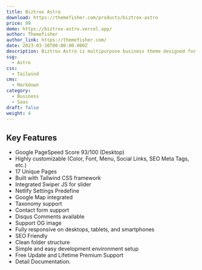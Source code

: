 ```yaml
---
title: Biztrox Astro
download: https://themefisher.com/products/biztrox-astro
price: 99
demo: https://biztrox-astro.vercel.app/ 
author: Themefisher
author_link: https://themefisher.com/
date: 2023-03-30T00:00:00.000Z
description: Biztrox Astro is multipurpose business theme designed for SaaS, startups, and agencies.
ssg:
  - Astro
css:
  - Tailwind
cms:
  - Markdown
category:
  - Business
  - Saas
draft: false
weight: 4
---
```


## Key Features

- Google PageSpeed Score 93/100 (Desktop)
- Highly customizable (Color, Font, Menu, Social Links, SEO Meta Tags, etc.)
- 17 Unique Pages
- Built with Tailwind CSS framework
- Integrated Swiper JS for slider
- Netlify Settings Predefine
- Google Map integrated
- Taxonomy support
- Contact form support
- Disqus Comments available
- Support OG image
- Fully responsive on desktops, tablets, and smartphones
- SEO Friendly
- Clean folder structure
- Simple and easy development environment setup
- Free Update and Lifetime Premium Support
- Detail Documentation.
